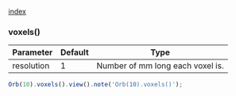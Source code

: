 [index](../../nb/api/index.md)
### voxels()
Parameter|Default|Type
---|---|---
resolution|1|Number of mm long each voxel is.

```JavaScript
Orb(10).voxels().view().note('Orb(10).voxels()');
```
